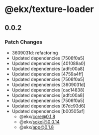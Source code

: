 # @ekx/texture-loader

## 0.0.2
### Patch Changes

- 3609031d: refactoring
- Updated dependencies [7506f0a5]
- Updated dependencies [401089a0]
- Updated dependencies [adfc00a8]
- Updated dependencies [4759a4ff]
- Updated dependencies [7506f0a5]
- Updated dependencies [3609031d]
- Updated dependencies [cac14838]
- Updated dependencies [adfc00a8]
- Updated dependencies [7506f0a5]
- Updated dependencies [67dc93d6]
- Updated dependencies [b00505af]
  - @ekx/core@0.1.8
  - @ekx/sokol@0.0.14
  - @ekx/app@0.1.8
